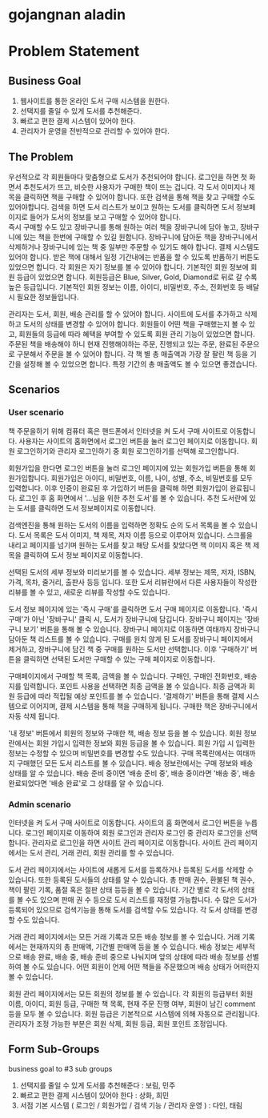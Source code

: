 # gojangnan aladin

# Problem Statement

## Business Goal

1. 웹사이트를 통한 온라인 도서 구매 시스템을 원한다.
2. 선택지를 줄일 수 있게 도서를 추천해준다.
3. 빠르고 편한 결제 시스템이 있어야 한다.
4. 관리자가 운영을 전반적으로 관리할 수 있어야 한다.

## The Problem

 우선적으로 각 회원들마다 맞춤형으로 도서가 추천되어야 합니다. 로그인을 하면 첫 화면서 추천도서가 뜨고, 비슷한 사용자가 구매한 책이 뜨는 겁니다. 각 도서 이미지나 제목을 클릭하면 책을 구매할 수 있어야 합니다. 또한 검색을 통해 책을 찾고 구매할 수도 있어야합니다. 검색을 하면 도서 리스트가 보이고 원하는 도서를 클릭하면 도서 정보페이지로 들어가 도서의 정보를 보고 구매할 수 있어야 합니다.    
 즉시 구매할 수도 있고 장바구니를 통해 원하는 여러 책을 장바구니에 담아 놓고, 장바구니에 있는 책을 한번에 구매할 수 있길 원합니다. 장바구니에 담아둔 책을 장바구니에서 삭제하거나 장바구니에 있는 책 중 일부만 주문할 수 있기도 해야 합나다. 결제 시스템도 있어야 합니다. 받은 책에 대해서 일정 기간내에는 반품을 할 수 있도록 반품하기 버튼도 있었으면 합니다.
 각 회원은 자기 정보를 볼 수 있어야 합니다. 기본적인 회원 정보에 회원 등급이 있었으면 합니다. 회원등급은 Blue, Silver, Gold, Diamond로 뒤로 갈 수록 높은 등급입니다. 기본적인 회원 정보는 이름, 아이디, 비밀번호, 주소, 전화번호 등 배달 시 필요한 정보들입니다.
 
 관리자는 도서, 회원, 배송 관리를 할 수 있어야 합니다. 사이트에 도서를 추가하고 삭제하고 도서의 상태를 변경할 수 있어야 합니다. 회원들이 어떤 책을 구매했는지 볼 수 있고, 회원들의 등급에 따라 혜택을 부여할 수 있도록 회원 관리 기능이 있었으면 합니다. 주문된 책을 배송해야 하니 현재 진행해야하는 주문, 진행되고 있는 주문, 완료된 주문으로 구분해서 주문을 볼 수 있어야 합니다. 각 책 별 총 매출액과 가장 잘 팔린 책 등을 기간을 설정해 볼 수 있었으면 합니다. 특정 기간의 총 매출액도 볼 수 있으면 좋겠습니다.

## Scenarios

### User scenario

책 주문을하기 위해 컴퓨터 혹은 핸드폰에서 인터넷을 켜 도서 구매 사이트로 이동합니다. 사용자는 사이트의 홈화면에서 로그인 버튼을 눌러 로그인 페이지로 이동합니다. 회원 로그인하기와 관리자 로그인하기 중 회원 로그인하기를 선택해 로그인합니다.

회원가입을 한다면 로그인 버튼을 눌러 로그인 페이지에 있는 회원가입 버튼을 통해 회원가입합니다. 회원가입은 아이디, 비밀번호, 이름, 나이, 성별, 주소, 비밀번호를 모두 입력합니다. 이후 인증이 완료된 후 가입하기 버튼을 클릭해 하면 회원가입이 완료됩니다. 로그인 후 홈 화면에서 '...님을 위한 추천 도서'를 볼 수 있습니다. 추천 도서란에 있는 도서를 클릭하면 도서 정보페이지로 이동합니다.

검색엔진을 통해 원하는 도서의 이름을 입력하면 정확도 순의 도서 목록을 볼 수 있습니다. 도서 목록은 도서 이미지, 책 제목, 저자 이름 등으로 이루어져 있습니다. 스크롤을 내리고 페이지를 넘기며 원하는 도서를 찾고 해당 도서를 찾았다면 책 이미지 혹은 책 제목을 클릭하여 도서 정보 페이지로 이동합니다.

선택된 도서의 세부 정보와 미리보기를 볼 수 있습니다. 세부 정보는 제목, 저자, ISBN, 가격, 목차, 줄거리, 출판사 등등 입니다. 또한 도서 리뷰란에서 다른 사용자들이 작성한 리뷰를 볼 수 있고, 새로운 리뷰를 작성할 수도 있습니다.

도서 정보 페이지에 있는 '즉시 구매'를 클릭하면 도서 구매 페이지로 이동합니다. '즉시 구매'가 아닌 '장바구니' 클릭 시, 도서가 장바구니에 담깁니다. 장바구니 페이지는 '장바구니 보기' 버튼을 통해 볼 수 있습니다. 장바구니 페이지로 이동하면 여태까지 장바구니 담아둔 책 리스트를 볼 수 있습니다. 구매를 원치 않게 된 도서를 장바구니 페이지에서 제거하고, 장바구니에 담긴 책 중 구매를 원하는 도서만 선택합니다. 이후 '구매하기' 버튼을 클릭하면 선택된 도서만 구매할 수 있는 구매 페이지로 이동합니다.

구매페이지에서 구매할 책 목록, 금액을 볼 수 있습니다. 구매인, 구매인 전화번호, 배송지를 입력합니다. 포인트 사용을 선택하면 최종 금액을 볼 수 있습니다. 최종 금액과 회원 등급에 따라 적립될 예상 포인트를 볼 수 있습니다. '결제하기' 버튼을 통해 결제 시스템으로 이어지며, 결제 시스템을 통해 책을 구매하게 됩니다. 구매한 책은 장바구니에서 자동 삭제 됩니다.

'내 정보' 버튼에서 회원의 정보와 구매한 책, 배송 정보 등을 볼 수 있습니다. 회원 정보란에서는 회원 가입시 입력한 정보와 회원 등급을 볼 수 있습니다. 회원 가입 시 입력한 정보는 수정할 수 있으며 비밀번호를 변경할 수도 있습니다. 구매 목록란에서는 여태까지 구매했던 모든 도서 리스트를 볼 수 있습니다. 배송 정보란에서는 구매 정보와 배송 상태를 알 수 있습니다. 배송 준비 중이면 '배송 준비 중', 배송 중이라면 '배송 중', 배송 완료되었다면 '배송 완료'로 그 상태를 알 수 있습니다.

### Admin scenario

인터넷을 켜 도서 구매 사이트로 이동합니다. 사이트의 홈 화면에서 로그인 버튼을 누릅니다. 로그인 페이지로 이동하여 회원 로그인과 관리자 로그인 중 관리자 로그인을 선택합니다. 관리자로 로그인을 하면 사이트 관리 페이지로 이동합니다.
사이트 관리 페이지에서는 도서 관리, 거래 관리, 회원 관리를 할 수 있습니다.

도서 관리 페이지에서는 사이트에 새롭게 도서를 등록하거나 등록된 도서를 삭제할 수 있습니다. 또한 등록된 도서들의 상태를 알 수 있습니다. 총 판매 권수, 환불된 책 권수, 책이 팔린 기록, 품절 혹은 절판 상태 등등을 볼 수 있습니다. 기간 별로 각 도서의 상태를 볼 수도 있으며 판매 권 수 등으로 도서 리스트를 재정렬 가능합니다. 수 많은 도서가 등록되어 있으므로 검색기능을 통해 도서를 검색할 수도 있습니다. 각 도서 상태를 변경할 수도 있습니다.

거래 관리 페이지에서는 모든 거래 기록과 모든 배송 정보를 볼 수 있습니다. 거래 기록에서는 현재까지의 총 판매액, 기간별 판매액 등을 볼 수 있습니다. 배송 정보는 세부적으로 배송 완료, 배송 중, 배송 준비 중으로 나눠지며 앞의 상태에 따라 배송 정보를 선별하여 볼 수도 있습니다. 어떤 회원이 언제 어떤 책들을 주문했으며 배송 상태가 어떠한지 볼 수 있습니다.

회원 관리 페이지에서는 모든 회원의 정보를 볼 수 있습니다. 각 회원의 등급부터 회원 이름, 아이디, 회원 등급, 구매한 책 목록, 현재 주문 진행 여부, 회원이 남긴 comment 등을 모두 볼 수 있습니다. 회원 등급은 기본적으로 시스템에 의해 자동으로 관리됩니다. 관리자가 조정 가능한 부분은 회원 삭제, 회원 등급, 회원 포인트 조정입니다.

## Form Sub-Groups

business goal to #3 sub groups
1) 선택지를 줄일 수 있게 도서를 추천해준다 : 보림, 민주
2) 빠르고 편한 결제 시스템이 있어야 한다 : 상화, 희민
3) 서점 기본 시스템 ( 로그인 / 회원가입 / 검색 기능 / 관리자 운영 )  : 다인, 태림
